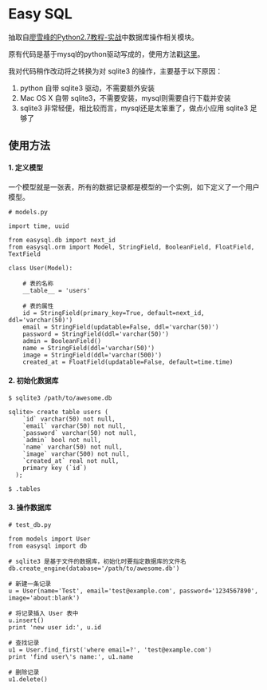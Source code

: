 # Easy SQL

抽取自[廖雪峰的Python2.7教程-实战](http://www.liaoxuefeng.com/wiki/001374738125095c955c1e6d8bb493182103fac9270762a000/001397616003925a3d157284cd24bc0952d6c4a7c9d8c55000)中数据库操作相关模块。

原有代码是基于mysql的python驱动写成的，使用方法戳[这里](mysql.md)。

我对代码稍作改动将之转换为对 sqlite3 的操作，主要基于以下原因：

1. python 自带 sqlite3 驱动，不需要额外安装
2. Mac OS X 自带 sqlite3，不需要安装，mysql则需要自行下载并安装
3. sqlite3 非常轻便，相比较而言，mysql还是太笨重了，做点小应用 sqlite3 足够了

## 使用方法

#### 1. 定义模型
 
一个模型就是一张表，所有的数据记录都是模型的一个实例，如下定义了一个用户模型。

```
# models.py

import time, uuid

from easysql.db import next_id
from easysql.orm import Model, StringField, BooleanField, FloatField, TextField

class User(Model):

	# 表的名称
    __table__ = 'users'  

	# 表的属性
    id = StringField(primary_key=True, default=next_id, ddl='varchar(50)')
    email = StringField(updatable=False, ddl='varchar(50)')
    password = StringField(ddl='varchar(50)')
    admin = BooleanField()
    name = StringField(ddl='varchar(50)')
    image = StringField(ddl='varchar(500)')
    created_at = FloatField(updatable=False, default=time.time)

```

#### 2. 初始化数据库

```
$ sqlite3 /path/to/awesome.db

sqlite> create table users (
    `id` varchar(50) not null,
    `email` varchar(50) not null,
    `password` varchar(50) not null,
    `admin` bool not null,
    `name` varchar(50) not null,
    `image` varchar(500) not null,
    `created_at` real not null,
    primary key (`id`) 
  );

$ .tables

```

#### 3. 操作数据库

```
# test_db.py

from models import User
from easysql import db

# sqlite3 是基于文件的数据库，初始化时要指定数据库的文件名
db.create_engine(database='/path/to/awesome.db')

# 新建一条记录
u = User(name='Test', email='test@example.com', password='1234567890', image='about:blank')

# 将记录插入 User 表中
u.insert() 
print 'new user id:', u.id

# 查找记录
u1 = User.find_first('where email=?', 'test@example.com')
print 'find user\'s name:', u1.name

# 删除记录
u1.delete()

```
